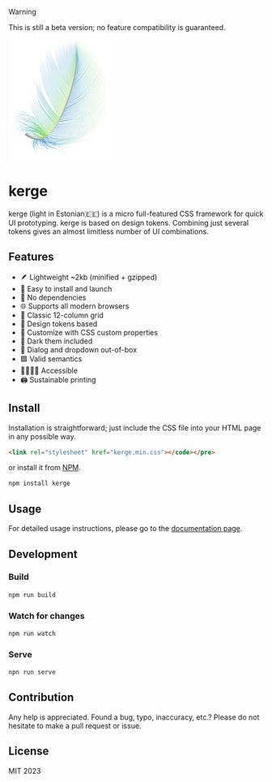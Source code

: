 > [!WARNING]
> This is still a beta version; no feature compatibility is guaranteed.

![kerge](docs/assets/img/feather-small.png)

# kerge

kerge (light in Estonian🇪🇪) is a micro full-featured CSS framework for quick UI prototyping. kerge is based on design tokens. Combining just several tokens gives an almost limitless number of UI combinations.

## Features

- 🪶 Lightweight ~2kb (minified + gzipped)
- 🚀 Easy to install and launch
- 🚂 No dependencies
- 🌐 Supports all modern browsers
- 📐 Classic 12-column grid
- 🧱 Design tokens based
- 🔩 Customize with CSS custom properties
- 🌙 Dark them included
- 💬 Dialog and dropdown out-of-box
- 🟩 Valid semantics
- 👨‍👩‍👦‍👦 Accessible
- 🖨️ Sustainable printing

## Install

Installation is straightforward; just include the CSS file into your HTML page in any possible way.

```html
<link rel="stylesheet" href="kerge.min.css"></code></pre>
```

or install it from <a href="https://www.npmjs.com/package/kerge">NPM</a>.

```sh
npm install kerge
```

## Usage

For detailed usage instructions, please go to the [documentation page](https://www.whoop.ee/kerge).

## Development

### Build

```sh
npm run build
```

### Watch for changes

```sh
npm run watch
```

### Serve

```sh
npn run serve
```

## Contribution

Any help is appreciated. Found a bug, typo, inaccuracy, etc.? Please do not hesitate to make a pull request or issue.

## License

MIT 2023

